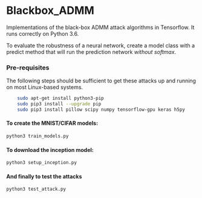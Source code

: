 # Blackbox_ADMM


Implementations of the black-box ADMM attack algorithms in Tensorflow. It runs correctly
on Python 3.6.

To evaluate the robustness of a neural network, create a model class with a
predict method that will run the prediction network *without softmax*. 

### Pre-requisites

The following steps should be sufficient to get these attacks up and running on
most Linux-based systems.

```bash
    sudo apt-get install python3-pip
    sudo pip3 install --upgrade pip
    sudo pip3 install pillow scipy numpy tensorflow-gpu keras h5py
```

#### To create the MNIST/CIFAR models:

```bash
python3 train_models.py
```

#### To download the inception model:

```bash
python3 setup_inception.py
```

#### And finally to test the attacks

```bash
python3 test_attack.py
```

